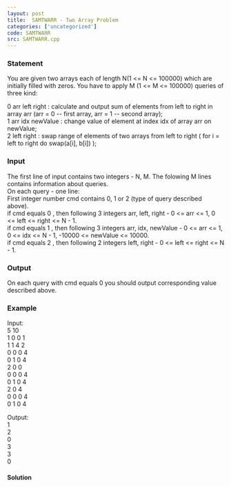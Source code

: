 ```yaml
---
layout: post
title:  SAMTWARR - Two Array Problem
categories: ['uncategorized']
code: SAMTWARR
src: SAMTWARR.cpp
---
```


### **Statement**

You are given two arrays each of length N(1 <= N <= 100000) which are
initially filled with zeros. You have to apply M (1 <= M <= 100000) queries of
three kind:

0 arr left right : calculate and output sum of elements from left to right
in array arr (arr = 0 -- first array, arr = 1 -- second array);  
1 arr idx newValue : change value of element at index idx of array arr on
newValue;  
 2 left right : swap range of elements of two arrays from left to right (
for i = left to right do swap(a[i], b[i]) );

### Input

The first line of input contains two integers - N, M. The folowing M lines
contains information about queries.  
On each query - one line:  
First integer number cmd contains 0, 1 or 2 (type of query described above).  
if cmd equals 0 , then following 3 integers arr, left, right - 0 <= arr <=
1, 0 <= left <= right <= N - 1.  
if cmd equals 1 , then following 3 integers arr, idx, newValue - 0 <= arr
<= 1, 0 <= idx <= N - 1, -10000 <= newValue <= 10000.  
if cmd equals 2 , then following 2 integers left, right - 0 <= left <=
right <= N - 1.

### Output

On each query with cmd equals 0 you should output corresponding value
described above.

### Example

Input:  
5 10  
1 0 0 1  
1 1 4 2  
0 0 0 4  
0 1 0 4  
2 0 0  
0 0 0 4  
0 1 0 4  
2 0 4  
0 0 0 4  
0 1 0 4  
  
 Output:  
1  
2  
0  
3  
3  
0



#### **Solution**



